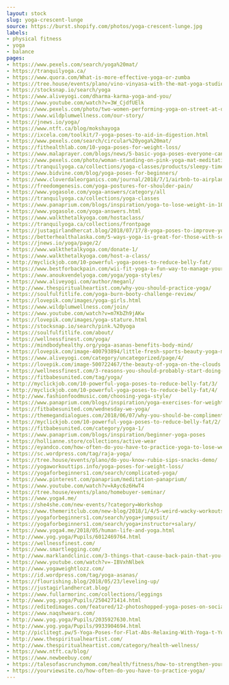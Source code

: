 ```yaml
---
layout: stock
slug: yoga-crescent-lunge
source: https://burst.shopify.com/photos/yoga-crescent-lunge.jpg
labels:
- physical fitness
- yoga
- balance
pages:
- https://www.pexels.com/search/yoga%20mat/
- https://tranquilyoga.ca/
- https://www.quora.com/What-is-more-effective-yoga-or-zumba
- https://tree.house/events/plano/vino-vinyasa-with-the-mat-yoga-studio
- https://stocksnap.io/search/yoga
- https://www.aliveyogi.com/dharma-karma-yoga-and-you/
- https://www.youtube.com/watch?v=3W_CjdfUElk
- https://www.pexels.com/photo/two-women-performing-yoga-on-street-at-daytime-1139487/
- https://www.wildplumwellness.com/our-story/
- https://jnews.io/yoga/
- https://www.ntft.ca/blog/mokshayoga
- https://ixcela.com/toolkit/7-yoga-poses-to-aid-in-digestion.html
- https://www.pexels.com/search/circular%20yoga%20mat/
- https://fithealthlab.com/10-yoga-poses-for-weight-loss/
- https://www.malaprayer.com/blogs/news/5-basic-yoga-poses-everyone-can-do
- https://www.pexels.com/photo/woman-standing-on-pink-yoga-mat-meditating-373946/
- https://tranquilyoga.ca/collections/yoga-classes/products/sleepy-time-yoga
- https://www.bidvine.com/blog/yoga-poses-for-beginners/
- https://www.cloverdaleorganics.com/journal/2018/7/1/airbnb-to-airplane-3-best-yoga-poses-for-travel
- https://freedomgenesis.com/yoga-postures-for-shoulder-pain/
- https://www.yogasole.com/yoga-answers/category/all
- https://tranquilyoga.ca/collections/yoga-classes
- https://www.panaprium.com/blogs/inspiration/yoga-to-lose-weight-in-10-days
- https://www.yogasole.com/yoga-answers.html
- https://www.walkthetalkyoga.com/hostaclass/
- https://tranquilyoga.ca/collections/frontpage
- https://justagirlandhercat.blog/2018/07/17/8-yoga-poses-to-improve-your-zen/
- https://betterhealthalaska.com/5-ways-yoga-is-great-for-those-with-scoliosis/
- https://jnews.io/yoga/page/2/
- https://www.walkthetalkyoga.com/donate-1/
- https://www.walkthetalkyoga.com/host-a-class/
- http://myclickjob.com/10-powerful-yoga-poses-to-reduce-belly-fat/
- https://www.bestforbackpain.com/wii-fit-yoga-a-fun-way-to-manage-your-back-pain.html
- https://www.anoukvendelyoga.com/yoga/yoga-styles/
- https://www.aliveyogi.com/author/meganl/
- http://www.thespiritualheartist.com/why-you-should-practice-yoga/
- https://soulfulfitlife.com/yoga-burn-booty-challenge-review/
- https://lovepik.com/images/yoga-girls.html
- https://www.wildplumwellness.com/join/
- https://www.youtube.com/watch?v=m7KbZh9jAKw
- https://lovepik.com/images/yoga-stature.html
- https://stocksnap.io/search/pink.%20yoga
- https://soulfulfitlife.com/about/
- https://wellnessfinest.com/yoga/
- https://mindbodyhealthy.org/yoga-asanas-benefits-body-mind/
- https://lovepik.com/image-400793894/little-fresh-sports-beauty-yoga-mat.html
- https://www.aliveyogi.com/category/uncategorized/page/4/
- https://lovepik.com/image-500722467/the-beauty-of-yoga-on-the-clouds.html
- https://wellnessfinest.com/3-reasons-you-should-probably-start-doing-yoga/
- https://fitbabesunited.com/tag/yoga/
- http://myclickjob.com/10-powerful-yoga-poses-to-reduce-belly-fat/3/
- http://myclickjob.com/10-powerful-yoga-poses-to-reduce-belly-fat/4/
- http://www.fashionfoodmusic.com/choosing-yoga-style/
- https://www.panaprium.com/blogs/inspiration/yoga-exercises-for-weight-loss
- https://fitbabesunited.com/wednesday-we-yoga/
- https://themegandialogues.com/2018/06/07/why-you-should-be-complimenting-your-weights-sessions-with-yoga/
- https://myclickjob.com/10-powerful-yoga-poses-to-reduce-belly-fat/2/
- https://fitbabesunited.com/category/yoga-1/
- https://www.panaprium.com/blogs/inspiration/beginner-yoga-poses
- https://hollianne.store/collections/active-wear
- https://eyandco.com/how-often-do-you-have-to-practice-yoga-to-lose-weight/
- https://sc.wordpress.com/tag/raja-yoga/
- https://tree.house/events/plano/do-you-know-rubio-sips-snacks-demo/
- https://yogaworkouttips.info/yoga-poses-for-weight-loss/
- https://yogaforbeginners1.com/search/complicated-yoga/
- https://www.pinterest.com/panaprium/meditation-panaprium/
- https://www.youtube.com/watch?v=kAyc6z6HwT4
- https://tree.house/events/plano/homebuyer-seminar/
- https://www.yoga4.me/
- https://she4she.com/new-events/?category=Workshop
- https://www.themeritclub.com/new-blog/2018/1/4/5-weird-wacky-workouts-to-kick-start-your-new-year-pygz6
- https://yogaforbeginners1.com/search/yoga+jumpsuit/
- https://yogaforbeginners1.com/search/yoga+instructor+salary/
- https://www.yoga4.me/2018/05/human-life-and-yoga.html
- http://www.yog.yoga/Pupils/6012469764.html
- https://wellnessfinest.com/
- https://www.smartlegging.com/
- http://www.marklandclinic.com/3-things-that-cause-back-pain-that-you-didnt-know-until-now/
- https://www.youtube.com/watch?v=-IBVxhNlbek
- http://www.yogaweightlozz.com/
- https://id.wordpress.com/tag/yoga-asanas/
- https://flourishing.blog/2018/05/23/leveling-up/
- https://justagirlandhercat.blog/
- https://www.fullarmorinc.com/collections/leggings
- http://www.yog.yoga/Pupils/2504271414.html
- https://editedimages.com/featured/12-photoshopped-yoga-poses-on-social-media/
- https://www.naqshwears.com/
- http://www.yog.yoga/Pupils/2035927630.html
- http://www.yog.yoga/Pupils/9933904694.html
- http://piclitegt.pw/5-Yoga-Poses-for-Flat-Abs-Relaxing-With-Yoga-t-Yoga.html
- http://www.thespiritualheartist.com/
- http://www.thespiritualheartist.com/category/health-wellness/
- https://www.ntft.ca/blog/
- https://www.newbeebuy.com/
- https://talesofascrunchymom.com/health/fitness/how-to-strengthen-your-fascia/
- https://yourviewsite.co/how-often-do-you-have-to-practice-yoga/
---
```

